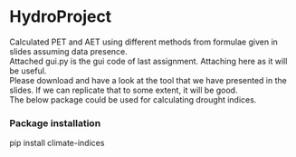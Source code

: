 # HydroProject
Calculated PET and AET using different methods from formulae given in slides assuming data presence.  </br>
Attached gui.py is the gui code of last assignment. Attaching here as it will be useful. </br>
Please download and have a look at the tool that we have presented in the slides. If we can replicate that to some extent, it will be good.</br>
The below package could be used for calculating drought indices.</br>

### Package installation
pip install climate-indices

